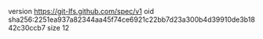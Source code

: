 version https://git-lfs.github.com/spec/v1
oid sha256:2251ea937a82344aa45f74ce6921c22bb7d23a300b4d39910de3b1842c30ccb7
size 12
